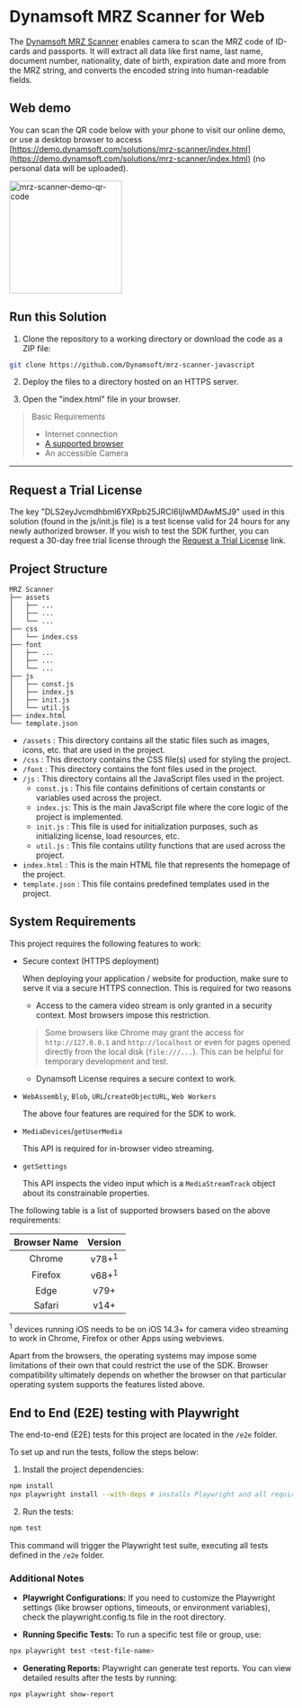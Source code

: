 # Dynamsoft MRZ Scanner for Web

The [Dynamsoft MRZ Scanner](https://www.dynamsoft.com/use-cases/mrz-scanner/?utm_source=mrzdemo&package=js) enables camera to scan the MRZ code of ID-cards and passports. It will extract all data like first name, last name, document number, nationality, date of birth, expiration date and more from the MRZ string, and converts the encoded string into human-readable fields.

## Web demo

You can scan the QR code below with your phone to visit our online demo, or use a desktop browser to access [https://demo.dynamsoft.com/solutions/mrz-scanner/index.html](https://demo.dynamsoft.com/solutions/mrz-scanner/index.html) (no personal data will be uploaded).

<img src="https://www.dynamsoft.com/webres/wwwroot/images/usecases/mrz-scanner/mrz-scanner-demo-qr-code.svg" alt="mrz-scanner-demo-qr-code" width="200"/>

## Run this Solution

1. Clone the repository to a working directory or download the code as a ZIP file:

```sh
git clone https://github.com/Dynamsoft/mrz-scanner-javascript
```

2. Deploy the files to a directory hosted on an HTTPS server.

3. Open the "index.html" file in your browser.

> Basic Requirements
>
>  * Internet connection  
>  * [A supported browser](#system-requirements)
>  * An accessible Camera

-----

## Request a Trial License

The key "DLS2eyJvcmdhbml6YXRpb25JRCI6IjIwMDAwMSJ9" used in this solution (found in the js/init.js file) is a test license valid for 24 hours for any newly authorized browser. If you wish to test the SDK further, you can request a 30-day free trial license through the <a href="https://www.dynamsoft.com/customer/license/trialLicense?product=mrz&utm_source=samples&package=js" target="_blank">Request a Trial License</a> link.

## Project Structure

```text
MRZ Scanner
├── assets
│   ├── ...
│   ├── ...
│   └── ...
├── css
│   └── index.css
├── font
│   ├── ...
│   ├── ...
│   └── ...
├── js
│   ├── const.js
│   ├── index.js
│   ├── init.js
│   └── util.js
├── index.html
└── template.json
```

 * `/assets` : This directory contains all the static files such as images, icons, etc. that are used in the project.
 * `/css` : This directory contains the CSS file(s) used for styling the project.
 * `/font` : This directory contains the font files used in the project.
 * `/js` : This directory contains all the JavaScript files used in the project.
   * `const.js` : This file contains definitions of certain constants or variables used across the project.
   * `index.js`: This is the main JavaScript file where the core logic of the project is implemented.
   * `init.js` : This file is used for initialization purposes, such as initializing license, load resources, etc.
   * `util.js` : This file contains utility functions that are used across the project.
 * `index.html` : This is the main HTML file that represents the homepage of the project.
 * `template.json` : This file contains predefined templates used in the project.

## System Requirements

This project requires the following features to work:

- Secure context (HTTPS deployment)

  When deploying your application / website for production, make sure to serve it via a secure HTTPS connection. This is required for two reasons
  
  - Access to the camera video stream is only granted in a security context. Most browsers impose this restriction.
  > Some browsers like Chrome may grant the access for `http://127.0.0.1` and `http://localhost` or even for pages opened directly from the local disk (`file:///...`). This can be helpful for temporary development and test.
  
  - Dynamsoft License requires a secure context to work.

- `WebAssembly`, `Blob`, `URL`/`createObjectURL`, `Web Workers`

  The above four features are required for the SDK to work.

- `MediaDevices`/`getUserMedia`

  This API is required for in-browser video streaming.

- `getSettings`

  This API inspects the video input which is a `MediaStreamTrack` object about its constrainable properties.

The following table is a list of supported browsers based on the above requirements:

  | Browser Name |     Version      |
  | :----------: | :--------------: |
  |    Chrome    | v78+<sup>1</sup> |
  |   Firefox    | v68+<sup>1</sup> |
  |     Edge     |       v79+       |
  |    Safari    |       v14+       |

  <sup>1</sup> devices running iOS needs to be on iOS 14.3+ for camera video streaming to work in Chrome, Firefox or other Apps using webviews.

Apart from the browsers, the operating systems may impose some limitations of their own that could restrict the use of the SDK. Browser compatibility ultimately depends on whether the browser on that particular operating system supports the features listed above.


## End to End (E2E) testing with Playwright

The end-to-end (E2E) tests for this project are located in the `/e2e` folder. 

To set up and run the tests, follow the steps below:

1. Install the project dependencies:

```bash
npm install
npx playwright install --with-deps # installs Playwright and all required browsers and dependencies
```

2. Run the tests:

```bash
npm test
```

This command will trigger the Playwright test suite, executing all tests defined in the `/e2e` folder.

### Additional Notes

- **Playwright Configurations:** If you need to customize the Playwright settings (like browser options, timeouts, or environment variables), check the playwright.config.ts file in the root directory.

- **Running Specific Tests:** To run a specific test file or group, use:

```bash
npx playwright test <test-file-name>
```

- **Generating Reports:** Playwright can generate test reports. You can view detailed results after the tests by running:

```bash
npx playwright show-report
```
